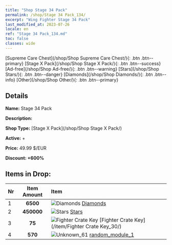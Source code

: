 ```yaml
---
title: "Shop Stage 34 Pack"
permalink: /shop/Stage 34 Pack_134/
excerpt: "Wing Fighter Stage 34 Pack"
last_modified_at: 2023-07-26
locale: en
ref: "Stage 34 Pack_134.md"
toc: false
classes: wide
---
```



  [Supreme Care Chest](/shop/Shop Supreme Care Chest/){: .btn .btn--primary}   [Stage X Pack](/shop/Shop Stage X Pack/){: .btn .btn--success}   [Ad-free](/shop/Shop Ad-free/){: .btn .btn--warning}   [Stars](/shop/Shop Stars/){: .btn .btn--danger}   [Diamonds](/shop/Shop Diamonds/){: .btn .btn--info}   [Other](/shop/Shop Other/){: .btn .btn--primary} 

## Details

 **Name:** Stage 34 Pack 

 **Description:** 

 **Shop Type:** [Stage X Pack](/shop/Shop Stage X Pack/)

 **Active:** + 

 **Price:** 49.99 $/EUR 

 **Discount: +600%** 



## Items in Drop:

  |  Nr | Item Amount  |       Item       |
  |:----|:------------:|:-----------------|
  | 1 | **6500**  | ![Diamonds](/images/item/Diamonds_p.png) [Diamonds](/item/Diamonds_15/) | 
  | 2 | **450000**  | ![Stars](/images/item/Stars_p.png) [Stars](/item/Stars_2/) | 
  | 3 | **75**  | ![Fighter Crate Key](/images/item/Fighter_Crate_Key_p.png) [Fighter Crate Key](/item/Fighter Crate Key_30/) | 
  | 4 | **570**  | ![Unknown_61](/images/item/random_module_1_p.png) [random_module_1](/item/random_module_1_61/) | 

